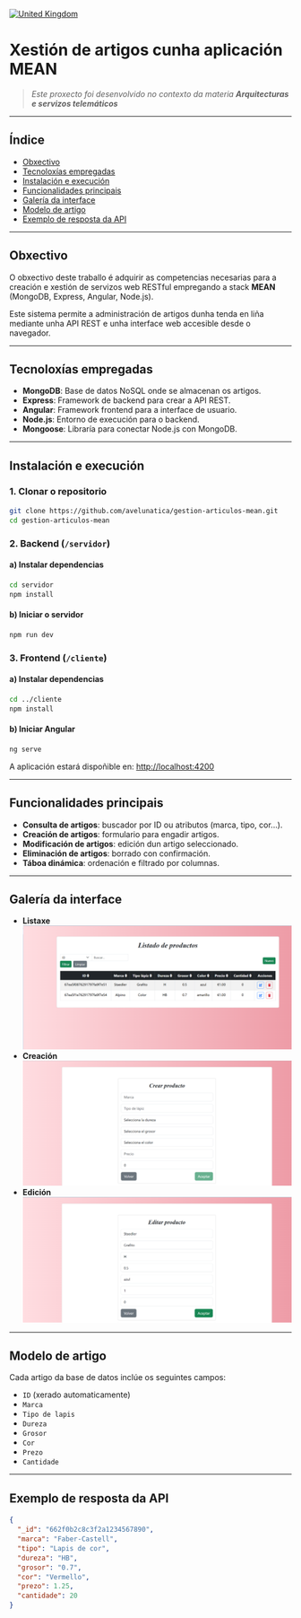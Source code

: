 [![United Kingdom](https://raw.githubusercontent.com/stevenrskelton/flag-icon/master/png/16/country-4x3/gb.png "United Kingdom")](Readme/readme_en.md) 

# Xestión de artigos cunha aplicación MEAN

> *Este proxecto foi desenvolvido no contexto da materia **Arquitecturas e servizos telemáticos***

---

## Índice

- [Obxectivo](#-obxectivo)
- [Tecnoloxías empregadas](#-tecnoloxías-empregadas)
- [Instalación e execución](#-instalación-e-execución)
- [Funcionalidades principais](#-funcionalidades-principais)
- [Galería da interface](#-galeria-da-interface)
- [Modelo de artigo](#-modelo-de-artigo)
- [Exemplo de resposta da API](#-exemplo-de-resposta-da-api)

---

## Obxectivo

O obxectivo deste traballo é adquirir as competencias necesarias para a creación e xestión de servizos web RESTful empregando a stack **MEAN** (MongoDB, Express, Angular, Node.js).

Este sistema permite a administración de artigos dunha tenda en liña mediante unha API REST e unha interface web accesible desde o navegador.

---

## Tecnoloxías empregadas

- **MongoDB**: Base de datos NoSQL onde se almacenan os artigos.
- **Express**: Framework de backend para crear a API REST.
- **Angular**: Framework frontend para a interface de usuario.
- **Node.js**: Entorno de execución para o backend.
- **Mongoose**: Libraría para conectar Node.js con MongoDB.

---


## Instalación e execución

### 1. Clonar o repositorio

```bash
git clone https://github.com/avelunatica/gestion-articulos-mean.git
cd gestion-articulos-mean
```



### 2. Backend (`/servidor`)

#### a) Instalar dependencias

```bash
cd servidor
npm install
```

#### b) Iniciar o servidor

```bash
npm run dev
```


### 3. Frontend (`/cliente`)

#### a) Instalar dependencias

```bash
cd ../cliente
npm install
```

#### b) Iniciar Angular

```bash
ng serve
```

A aplicación estará dispoñible en: [http://localhost:4200](http://localhost:4200)

---

## Funcionalidades principais

- **Consulta de artigos**: buscador por ID ou atributos (marca, tipo, cor...).
- **Creación de artigos**: formulario para engadir artigos.
- **Modificación de artigos**: edición dun artigo seleccionado.
- **Eliminación de artigos**: borrado con confirmación.
- **Táboa dinámica**: ordenación e filtrado por columnas.

---
## Galería da interface

- **Listaxe**
![](Readme/Listado.png)
- **Creación**
![](Readme/crear_producto.png) 
- **Edición**
![](Readme/editar_producto.png) 

---

## Modelo de artigo

Cada artigo da base de datos inclúe os seguintes campos:

- `ID` (xerado automaticamente)
- `Marca`
- `Tipo de lapis`
- `Dureza`
- `Grosor`
- `Cor`
- `Prezo`
- `Cantidade`

---

## Exemplo de resposta da API

```json
{
  "_id": "662f0b2c8c3f2a1234567890",
  "marca": "Faber-Castell",
  "tipo": "Lapis de cor",
  "dureza": "HB",
  "grosor": "0.7",
  "cor": "Vermello",
  "prezo": 1.25,
  "cantidade": 20
}
```

